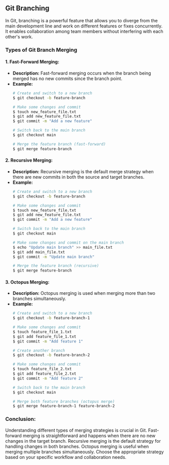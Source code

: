 ## Git Branching

In Git, branching is a powerful feature that allows you to diverge from the main development line and work on different features or fixes concurrently. It enables collaboration among team members without interfering with each other's work.

### Types of Git Branch Merging

#### 1. **Fast-Forward Merging:**
   - **Description:** Fast-forward merging occurs when the branch being merged has no new commits since the branch point.
   - **Example:**
     ```bash
     # Create and switch to a new branch
     $ git checkout -b feature-branch

     # Make some changes and commit
     $ touch new_feature_file.txt
     $ git add new_feature_file.txt
     $ git commit -m "Add a new feature"

     # Switch back to the main branch
     $ git checkout main

     # Merge the feature branch (fast-forward)
     $ git merge feature-branch
     ```

#### 2. **Recursive Merging:**
   - **Description:** Recursive merging is the default merge strategy when there are new commits in both the source and target branches.
   - **Example:**
     ```bash
     # Create and switch to a new branch
     $ git checkout -b feature-branch

     # Make some changes and commit
     $ touch new_feature_file.txt
     $ git add new_feature_file.txt
     $ git commit -m "Add a new feature"

     # Switch back to the main branch
     $ git checkout main

     # Make some changes and commit on the main branch
     $ echo "Update main branch" >> main_file.txt
     $ git add main_file.txt
     $ git commit -m "Update main branch"

     # Merge the feature branch (recursive)
     $ git merge feature-branch
     ```

#### 3. **Octopus Merging:**
   - **Description:** Octopus merging is used when merging more than two branches simultaneously.
   - **Example:**
     ```bash
     # Create and switch to a new branch
     $ git checkout -b feature-branch-1

     # Make some changes and commit
     $ touch feature_file_1.txt
     $ git add feature_file_1.txt
     $ git commit -m "Add feature 1"

     # Create another branch
     $ git checkout -b feature-branch-2

     # Make some changes and commit
     $ touch feature_file_2.txt
     $ git add feature_file_2.txt
     $ git commit -m "Add feature 2"

     # Switch back to the main branch
     $ git checkout main

     # Merge both feature branches (octopus merge)
     $ git merge feature-branch-1 feature-branch-2
     ```

### Conclusion:

Understanding different types of merging strategies is crucial in Git. Fast-forward merging is straightforward and happens when there are no new changes in the target branch. Recursive merging is the default strategy for handling changes in both branches. Octopus merging is useful when merging multiple branches simultaneously. Choose the appropriate strategy based on your specific workflow and collaboration needs.
